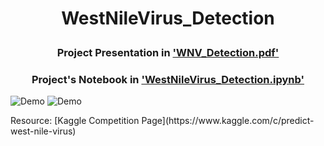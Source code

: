 # <p align="center">WestNileVirus_Detection</p>
### <p align="center">Project Presentation in ['WNV_Detection.pdf'](https://github.com/Erolino/WestNileVirus_Detection/blob/master/WNV_Detection.pdf)</p>
### <p align="center">Project's Notebook in ['WestNileVirus_Detection.ipynb'](https://github.com/Erolino/WestNileVirus_Detection/blob/master/WestNileVirus_Detection.ipynb)</p>
![Demo](https://user-images.githubusercontent.com/24357654/54289678-f845d500-457f-11e9-807c-4601f49ba3da.png)
![Demo](https://user-images.githubusercontent.com/24357654/54295477-765aa980-4589-11e9-97db-203b5a049596.png)
<p> Resource: [Kaggle Competition Page](https://www.kaggle.com/c/predict-west-nile-virus)</p>